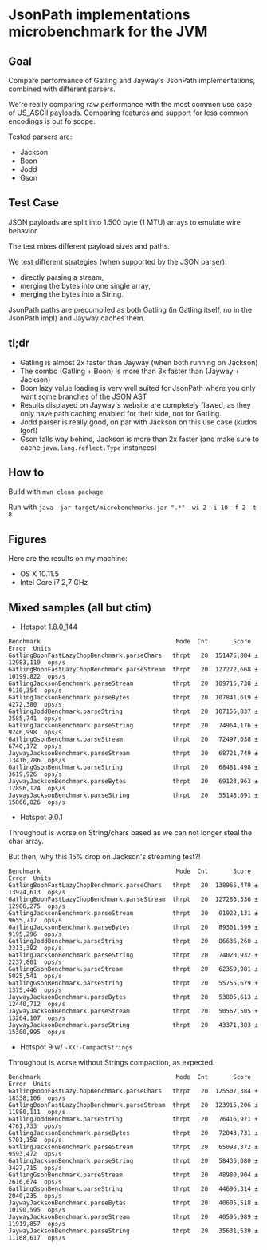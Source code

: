 # JsonPath implementations microbenchmark for the JVM

## Goal

Compare performance of Gatling and Jayway's JsonPath implementations, combined with different parsers.

We're really comparing raw performance with the most common use case of US_ASCII payloads.
Comparing features and support for less common encodings is out fo scope.

Tested parsers are:
* Jackson
* Boon
* Jodd
* Gson

## Test Case

JSON payloads are split into 1.500 byte (1 MTU) arrays to emulate wire behavior.

The test mixes different payload sizes and paths.

We test different strategies (when supported by the JSON parser):
* directly parsing a stream,
* merging the bytes into one single array,
* merging the bytes into a String.

JsonPath paths are precompiled as both Gatling (in Gatling itself, no in the JsonPath impl) and Jayway caches them.

## tl;dr

* Gatling is almost 2x faster than Jayway (when both running on Jackson)
* The combo (Gatling + Boon) is more than 3x faster than (Jayway + Jackson)
* Boon lazy value loading is very well suited for JsonPath where you only want some branches of the JSON AST
* Results displayed on Jayway's website are completely flawed, as they only have path caching enabled for their side, not for Gatling.
* Jodd parser is really good, on par with Jackson on this use case (kudos Igor!)
* Gson falls way behind, Jackson is more than 2x faster (and make sure to cache `java.lang.reflect.Type` instances)

## How to

Build with `mvn clean package`

Run with `java -jar target/microbenchmarks.jar ".*" -wi 2 -i 10 -f 2 -t 8`

## Figures

Here are the results on my machine:

* OS X 10.11.5
* Intel Core i7 2,7 GHz

## Mixed samples (all but ctim)

* Hotspot 1.8.0_144

```
Benchmark                                      Mode  Cnt       Score       Error  Units
GatlingBoonFastLazyChopBenchmark.parseChars   thrpt   20  151475,884 ± 12983,119  ops/s
GatlingBoonFastLazyChopBenchmark.parseStream  thrpt   20  127272,668 ± 10199,822  ops/s
GatlingJacksonBenchmark.parseStream           thrpt   20  109715,738 ±  9110,354  ops/s
GatlingJacksonBenchmark.parseBytes            thrpt   20  107841,619 ±  4272,380  ops/s
GatlingJoddBenchmark.parseString              thrpt   20  107155,837 ±  2585,741  ops/s
GatlingJacksonBenchmark.parseString           thrpt   20   74964,176 ±  9246,998  ops/s
GatlingGsonBenchmark.parseStream              thrpt   20   72497,038 ±  6740,172  ops/s
JaywayJacksonBenchmark.parseStream            thrpt   20   68721,749 ± 13416,786  ops/s
GatlingGsonBenchmark.parseString              thrpt   20   68481,498 ±  3619,926  ops/s
JaywayJacksonBenchmark.parseBytes             thrpt   20   69123,963 ± 12896,124  ops/s
JaywayJacksonBenchmark.parseString            thrpt   20   55148,091 ± 15866,026  ops/s
```

* Hotspot 9.0.1

Throughput is worse on String/chars based as we can not longer steal the char array.

But then, why this 15% drop on Jackson's streaming test?!

```
Benchmark                                      Mode  Cnt       Score       Error  Units
GatlingBoonFastLazyChopBenchmark.parseChars   thrpt   20  138965,479 ± 13924,613  ops/s
GatlingBoonFastLazyChopBenchmark.parseStream  thrpt   20  127286,336 ± 12986,275  ops/s
GatlingJacksonBenchmark.parseStream           thrpt   20   91922,131 ±  9655,717  ops/s
GatlingJacksonBenchmark.parseBytes            thrpt   20   89301,599 ±  9195,296  ops/s
GatlingJoddBenchmark.parseString              thrpt   20   86636,260 ±  2313,392  ops/s
GatlingJacksonBenchmark.parseString           thrpt   20   74020,932 ±  2237,801  ops/s
GatlingGsonBenchmark.parseStream              thrpt   20   62359,981 ±  5025,541  ops/s
GatlingGsonBenchmark.parseString              thrpt   20   55755,679 ±  1375,446  ops/s
JaywayJacksonBenchmark.parseBytes             thrpt   20   53805,613 ± 12440,712  ops/s
JaywayJacksonBenchmark.parseStream            thrpt   20   50562,505 ± 13264,107  ops/s
JaywayJacksonBenchmark.parseString            thrpt   20   43371,383 ± 15300,995  ops/s
```

* Hotspot 9 w/ `-XX:-CompactStrings`

Throughput is worse without Strings compaction, as expected.

```
Benchmark                                      Mode  Cnt       Score       Error  Units
GatlingBoonFastLazyChopBenchmark.parseChars   thrpt   20  125507,384 ± 18338,106  ops/s
GatlingBoonFastLazyChopBenchmark.parseStream  thrpt   20  123915,206 ± 11880,111  ops/s
GatlingJoddBenchmark.parseString              thrpt   20   76416,971 ±  4761,733  ops/s
GatlingJacksonBenchmark.parseBytes            thrpt   20   72043,731 ±  5701,158  ops/s
GatlingJacksonBenchmark.parseStream           thrpt   20   65098,372 ±  9593,472  ops/s
GatlingJacksonBenchmark.parseString           thrpt   20   58436,080 ±  3427,715  ops/s
GatlingGsonBenchmark.parseStream              thrpt   20   48980,904 ±  2616,674  ops/s
GatlingGsonBenchmark.parseString              thrpt   20   44696,314 ±  2040,235  ops/s
JaywayJacksonBenchmark.parseBytes             thrpt   20   40605,518 ± 10190,595  ops/s
JaywayJacksonBenchmark.parseStream            thrpt   20   40596,989 ± 11919,857  ops/s
JaywayJacksonBenchmark.parseString            thrpt   20   35631,530 ± 11168,617  ops/s
```
